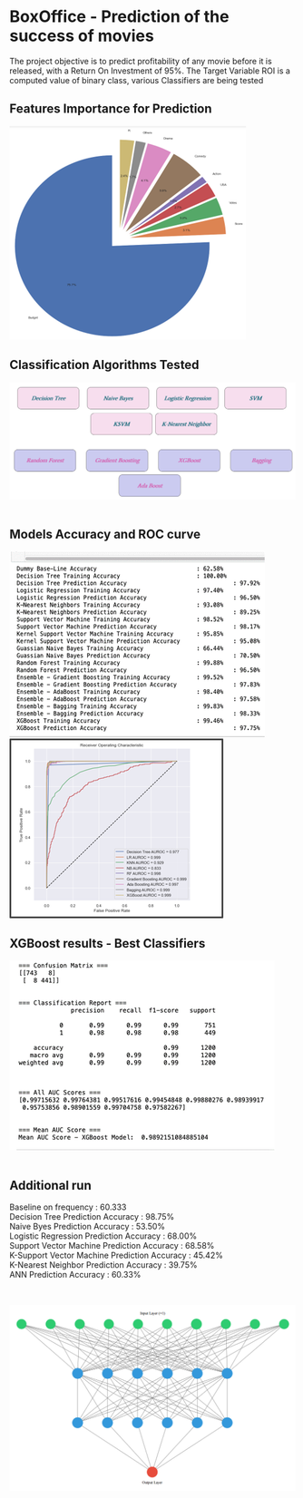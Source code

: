 # BoxOffice - Prediction of the success of movies
The project objective is to predict profitability of any movie before it is released, with a Return On Investment of 95%. The Target Variable ROI is a computed value of binary class, various Classifiers are being tested <br>

## Features Importance for Prediction
![Features Importance](./pictures/FeaturesImportanceForPrediction.png "Algorithm Comparison")
## Classification Algorithms Tested
![Models and Ensembles Tested](./pictures/ModelsAndEnsemblesTested.png "Models and Ensembles Tested")
<br><br>
## Models Accuracy and ROC curve
![Model Accuracy Comparison Before Cross Validation](./pictures/ModelAccuracyComparisonBeforeXValidation.png "Model Accuracy Comparison Before Cross Validation")
![Model Assessment via ROC](./pictures/ModelAssessmentViaROC.png "Model Assessment via ROC")
## XGBoost results - Best Classifiers
![XGBoostClassificationReportAfterParameterTuning](./pictures/XGBoostClassificationReportAfterParameterTuning.png "XGBoost Classification Report After Parameter Tuning")
<br><br>

## Additional run

 Baseline on frequency                                  : 60.333<br>
 Decision Tree Prediction Accuracy                      : 98.75%<br>
 Naive Byes Prediction Accuracy                         : 53.50%<br>
 Logistic Regression Prediction Accuracy                : 68.00%<br>
 Support Vector Machine Prediction Accuracy             : 68.58%<br>
 K-Support Vector Machine Prediction Accuracy           : 45.42%<br>
 K-Nearest Neighbor Prediction Accuracy                 : 39.75%<br>
 ANN Prediction Accuracy                                : 60.33%<br>

<br>

![ANN GraphViz](./pictures/ANN_GraphViz.png "ANN GraphViz")
